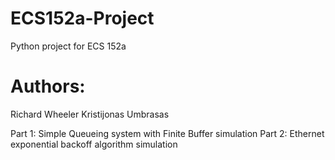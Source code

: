 # ECS152a-Project
Python project for ECS 152a

# Authors:
Richard Wheeler
Kristijonas Umbrasas

Part 1: Simple Queueing system with Finite Buffer simulation
Part 2: Ethernet exponential backoff algorithm simulation
